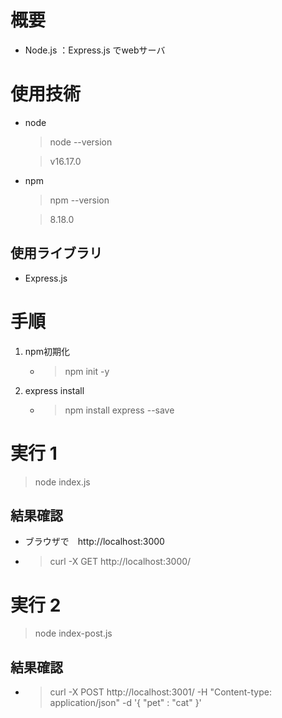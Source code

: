 # 概要
- Node.js ：Express.js でwebサーバ

# 使用技術
- node
  > node --version

  > v16.17.0

- npm
  > npm --version

  > 8.18.0

## 使用ライブラリ
* Express.js

# 手順
1. npm初期化
    - > npm init -y
1. express install
    - > npm install express --save


# 実行 1
> node index.js

## 結果確認
- ブラウザで　http://localhost:3000

- > curl -X GET http://localhost:3000/

# 実行 2
> node index-post.js

## 結果確認

- > curl -X POST http://localhost:3001/ -H "Content-type: application/json" -d '{ "pet" : "cat" }'

